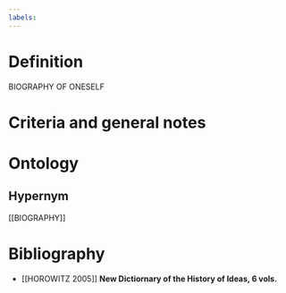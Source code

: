 ```yaml
---
labels: 
---
```


# Definition
BIOGRAPHY OF ONESELF
# Criteria and general notes
# Ontology

## Hypernym
[[BIOGRAPHY]]
# Bibliography
- [[HOROWITZ 2005]]
**New Dictiornary of the History of Ideas, 6 vols.** 
